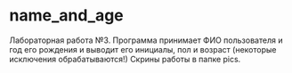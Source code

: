 # name_and_age
Лабораторная работа №3. Программа принимает ФИО пользователя и год его рождения и выводит его инициалы, пол и возраст (некоторые исключения обрабатываются!)
Скрины работы в папке pics.
